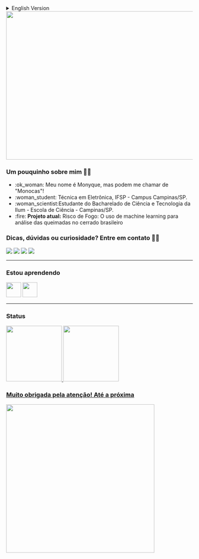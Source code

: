 <details>
  <summary>
    English Version
  </summary>
<img src="https://user-images.githubusercontent.com/106678040/194313363-7547b804-c81c-485b-b177-52682b566109.png" width="1200" height="400"/>
<ul> :ok_woman: Hi! My name is Monyque and my nickname is "Monocas"! </ul> 
<ul> :woman_student: I'm a estudent of the Bachelor of Science and Technology at Ilum - School of Science - Campinas/SP. </ul> 
<ul> :fire: <b> Project:</b> Fire Risk: The use of machine learning to analyze fires in the Brazilian cerrado. </ul> 

<p align="justify"> Tips, doubts or curiosity? Contact:ok_woman:</p>

[<img src="https://img.shields.io/badge/linkedin-%230077B5.svg?&style=for-the-badge&logo=linkedin&logoColor=white" />](https://www.linkedin.com/in/USERNAME/) [<img src = "https://img.shields.io/badge/instagram-%23E4405F.svg?&style=for-the-badge&logo=instagram&logoColor=white">](https://www.instagram.com/kpsmonyque/) [<img src = "https://img.shields.io/badge/facebook-%231877F2.svg?&style=for-the-badge&logo=facebook&logoColor=white">](https://www.facebook.com/USERNAME)
[<img src = "https://img.shields.io/badge/YouTube-FF0000?style=for-the-badge&logo=youtube&logoColor=white">](https://www.youtube.com/channel/UCkPvPpkuacuD2O5Km7vXs6A)
</details>

<img src="https://user-images.githubusercontent.com/106678040/194310965-3a3d353a-d7d2-482d-8466-247b1e6148f5.png" width="1200" height="400"/>

### Um pouquinho sobre mim :deaf_woman:	
<ul> 
<li> :ok_woman: Meu nome é Monyque, mas podem me chamar de "Monocas"! </li>
<li> :woman_student:  Técnica em Eletrônica, IFSP - Campus Campinas/SP.</li> 
<li> :woman_scientist:Estudante do Bacharelado de Ciência e Tecnologia da Ilum - Escola de Ciência - Campinas/SP. </li> 
<li> :fire: <b> Projeto atual:</b> Risco de Fogo: O uso de machine learning para análise das queimadas no cerrado brasileiro </li> 
</ul> 

### Dicas, dúvidas ou curiosidade? Entre em contato :ok_woman:


[<img src="https://img.shields.io/badge/linkedin-%230077B5.svg?&style=for-the-badge&logo=linkedin&logoColor=white" />](https://www.linkedin.com/in/USERNAME/) [<img src = "https://img.shields.io/badge/instagram-%23E4405F.svg?&style=for-the-badge&logo=instagram&logoColor=white">](https://www.instagram.com/kpsmonyque/) [<img src = "https://img.shields.io/badge/facebook-%231877F2.svg?&style=for-the-badge&logo=facebook&logoColor=white">](https://www.facebook.com/USERNAME)
[<img src = "https://img.shields.io/badge/YouTube-FF0000?style=for-the-badge&logo=youtube&logoColor=white">](https://www.youtube.com/channel/UCkPvPpkuacuD2O5Km7vXs6A)

<hr>

### Estou aprendendo

<img src="https://cdn.jsdelivr.net/gh/devicons/devicon/icons/python/python-original-wordmark.svg" width="40" height="40"/> <img src="https://cdn.jsdelivr.net/gh/devicons/devicon/icons/arduino/arduino-original-wordmark.svg" width="40" height="40"/> 

<hr>

### Status

<div>
<a href="https://github.com/seu-usuário-aqui">
<img height="150em" src="https://github-readme-stats.vercel.app/api?username=monocas&show_icons=true&theme=tokyonight&include_all_commits=true&count_private=true"/>
<img height="150em" src="https://github-readme-stats.vercel.app/api/top-langs/?username=monocas&layout=compact&langs_count=7&theme=tokyonight"/>
</div>

### Muito obrigada pela atenção! Até a próxima
<img src="https://user-images.githubusercontent.com/106678040/194165056-a15e2632-2b27-4d3d-9dc7-7cf209205fd5.png" width="400" height="400"/>
